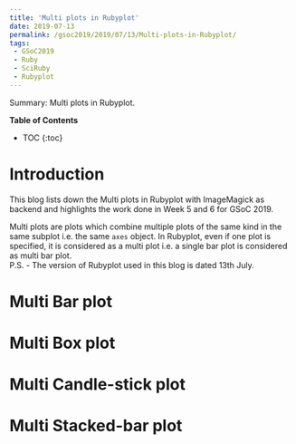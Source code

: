 ```yaml
---
title: 'Multi plots in Rubyplot'
date: 2019-07-13
permalink: /gsoc2019/2019/07/13/Multi-plots-in-Rubyplot/
tags:
 - GSoC2019
 - Ruby
 - SciRuby
 - Rubyplot
---
```


Summary: Multi plots in Rubyplot.  

**Table of Contents**
* TOC
{:toc}

# Introduction
This blog lists down the Multi plots in Rubyplot with ImageMagick as backend and highlights the work done in Week 5 and 6 for GSoC 2019.  
  
Multi plots are plots which combine multiple plots of the same kind in the same subplot i.e. the same `axes` object. In Rubyplot, even if one plot is specified, it is considered as a multi plot i.e. a single bar plot is considered as multi bar plot.  
P.S. - The version of Rubyplot used in this blog is dated 13th July.  
  
# Multi Bar plot

# Multi Box plot

# Multi Candle-stick plot

# Multi Stacked-bar plot

